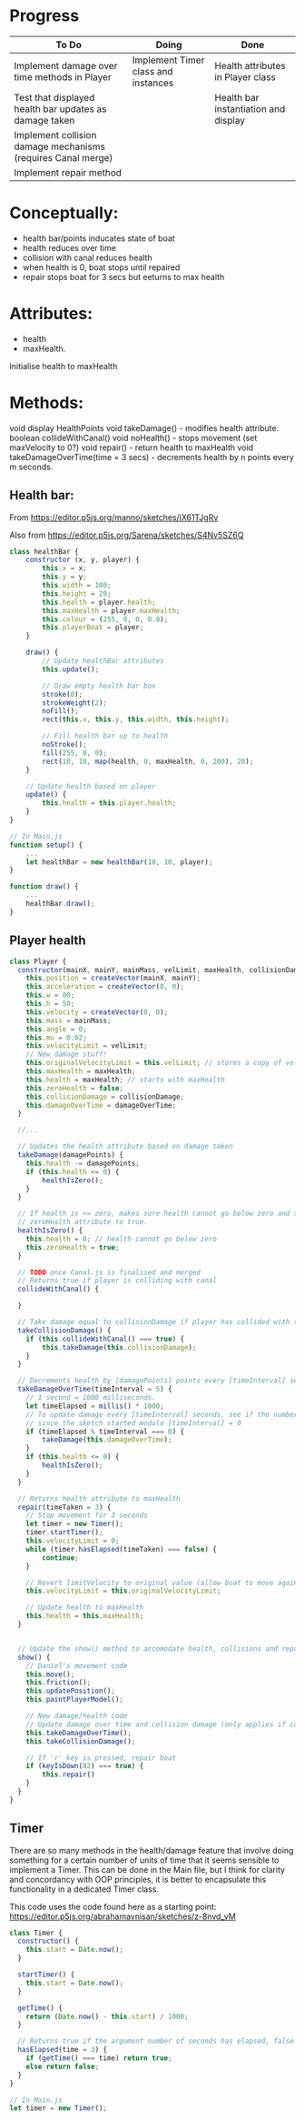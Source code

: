 # Progress

| To Do | Doing | Done |
|---|---|---|
|Implement damage over time methods in Player|Implement Timer class and instances|Health attributes in Player class|
|Test that displayed health bar updates as damage taken||Health bar instantiation and display|
|Implement collision damage mechanisms (requires Canal merge)|||
|Implement repair method|||

# Conceptually:
- health bar/points inducates state of boat
- health reduces over time
- collision with canal reduces health
- when health is 0, boat stops until repaired
- repair stops boat for 3 secs but eeturns to max health

# Attributes: 
- health
- maxHealth. 

Initialise health to maxHealth

# Methods: 
void display HealthPoints
void takeDamage() - modifies health attribute.
boolean collideWithCanal() 
void noHealth() - stops movement (set maxVelocity to 0?)
void repair() - return health to maxHealth
void takeDamageOverTime(time = 3 secs) - decrements health by n points every m seconds.


## Health bar:

From https://editor.p5js.org/manno/sketches/iX61TJgRv 

Also from https://editor.p5js.org/Sarena/sketches/S4Nv5SZ6Q

```js
class healthBar {
    constructor (x, y, player) {
        this.x = x;
        this.y = y;
        this.width = 100;
        this.height = 20;
        this.health = player.health;
        this.maxHealth = player.maxHealth;
        this.colour = (255, 0, 0, 0.8);
        this.playerBoat = player;
    }

    draw() {
        // Update healthBar attributes
        this.update();

        // Draw empty health bar box
        stroke(0);
        strokeWeight(2);
        noFill();
        rect(this.x, this.y, this.width, this.height);

        // Fill health bar up to health
        noStroke();
        fill(255, 0, 0);
        rect(10, 10, map(health, 0, maxHealth, 0, 200), 20);
    }

    // Update health based on player
    update() {
        this.health = this.player.health;
    }
}
```

```js
// In Main.js 
function setup() {
    ...
    let healthBar = new healthBar(10, 10, player);
}

function draw() {
    ...
    healthBar.draw();
}
```

## Player health

```js
class Player {
  constructor(mainX, mainY, mainMass, velLimit, maxHealth, collisionDamage, damageOverTime) {
    this.position = createVector(mainX, mainY);
    this.acceleration = createVector(0, 0);
    this.w = 80;
    this.h = 50;
    this.velocity = createVector(0, 0);
    this.mass = mainMass;
    this.angle = 0;
    this.mu = 0.02;
    this.velocityLimit = velLimit;
    // New damage stuff!
    this.originalVelocityLimit = this.velLimit; // stores a copy of velLimit so not lost when player is immobilised
    this.maxHealth = maxHealth;
    this.health = maxHealth; // starts with maxHealth
    this.zeroHealth = false;
    this.collisionDamage = collisionDamage;
    this.damageOverTime = damageOverTime;
  }

  //...

  // Updates the health attribute based on damage taken
  takeDamage(damagePoints) {
    this.health -= damagePoints;
    if (this.health <= 0) {
        healthIsZero();
    }
  }

  // If health is <= zero, makes sure health cannot go below zero and sets
  // zeroHealth attribute to true.
  healthIsZero() {
    this.health = 0; // health cannot go below zero
    this.zeroHealth = true;
  } 

  // TODO once Canal.js is finalised and merged
  // Returns true if player is colliding with canal
  collideWithCanal() {

  }

  // Take damage equal to collisionDamage if player has collided with the side of the canal
  takeCollisionDamage() {
    if (this.collideWithCanal() === true) {
        this.takeDamage(this.collisionDamage);
    }
  }

  // Decrements health by [damagePoints] points every [timeInterval] seconds.
  takeDamageOverTime(timeInterval = 5) {
    // 1 second = 1000 milliseconds. 
    let timeElapsed = millis() * 1000;
    // To update damage every [timeInterval] seconds, see if the number of seconds elapsed
    // since the sketch started modulo [timeInterval] = 0
    if (timeElapsed % timeInterval === 0) {
        takeDamage(this.damageOverTime);
    } 
    if (this.health <= 0) {
        healthIsZero();
    }
  }

  // Returns health attribute to maxHealth
  repair(timeTaken = 3) {
    // Stop movement for 3 seconds
    let timer = new Timer();
    timer.startTimer();
    this.velocityLimit = 0;
    while (timer.hasElapsed(timeTaken) === false) {
        continue;
    }

    // Revert limitVelocity to original value (allow boat to move again)
    this.velocityLimit = this.originalVelocityLimit;

    // Update health to maxHealth
    this.health = this.maxHealth;
  }


  // Update the show() method to accomodate health, collisions and repair
  show() {
    // Daniel's movement code
    this.move();
    this.friction();
    this.updatePosition();
    this.paintPlayerModel();

    // New damage/health code
    // Update damage over time and collision damage (only applies if colliding)
    this.takeDamageOverTime();
    this.takeCollisionDamage();

    // If 'r' key is pressed, repair boat
    if (keyIsDown(82) === true) {
        this.repair()
    }
  }
}
```

## Timer

There are so many methods in the health/damage feature that involve doing something for a certain number of units of time that it seems sensible to implement a Timer. This can be done in the Main file, but I think for clarity and concordancy with OOP principles, it is better to encapsulate this functionality in a dedicated Timer class.

This code uses the code found here as a starting point: https://editor.p5js.org/abrahamavnisan/sketches/z-8nvd_vM

```js
class Timer {
  constructor() {
    this.start = Date.now();
  }

  startTimer() {
    this.start = Date.now();
  }

  getTime() {
    return (Date.now() - this.start) / 1000;
  }

  // Returns true if the argument number of seconds has elapsed, false if not.
  hasElapsed(time = 3) {
    if (getTime() === time) return true;
    else return false;
  }
}
```

```js
// In Main.js
let timer = new Timer();
```

